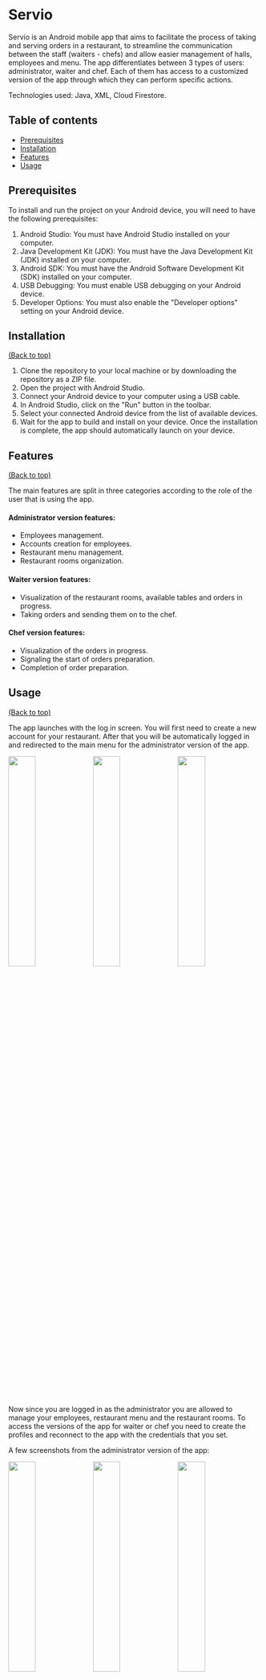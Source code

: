 # Servio

Servio is an Android mobile app that aims to facilitate the process of taking and serving orders in a restaurant, to streamline the communication between the staff (waiters - chefs) and allow easier management of halls, employees and menu. The app differentiates between 3 types of users: administrator, waiter and chef. Each of them has access to a customized version of the app through which they can perform specific actions.

Technologies used: Java, XML, Cloud Firestore.

## Table of contents

- [Prerequisites](#prerequisites)
- [Installation](#installation)
- [Features](#features)
- [Usage](#usage)
   

## Prerequisites

To install and run the project on your Android device, you will need to have the following prerequisites:

1. Android Studio: You must have Android Studio installed on your computer.
2. Java Development Kit (JDK): You must have the Java Development Kit (JDK) installed on your computer.
3. Android SDK: You must have the Android Software Development Kit (SDK) installed on your computer.
4. USB Debugging: You must enable USB debugging on your Android device.
5. Developer Options: You must also enable the "Developer options" setting on your Android device.

## Installation

[(Back to top)](#table-of-contents)

1. Clone the repository to your local machine or by downloading the repository as a ZIP file.
2. Open the project with Android Studio.
3. Connect your Android device to your computer using a USB cable.
4. In Android Studio, click on the "Run" button in the toolbar.
5. Select your connected Android device from the list of available devices.
6. Wait for the app to build and install on your device. Once the installation is complete, the app should automatically launch on your device.

## Features

[(Back to top)](#table-of-contents)

The main features are split in three categories according to the role of the user that is using the app.

#### Administrator version features:
* Employees management.
* Accounts creation for employees.
* Restaurant menu management.
* Restaurant rooms organization.

#### Waiter version features:
* Visualization of the restaurant rooms, available tables and orders in progress.
* Taking orders and sending them on to the chef.

#### Chef version features:
* Visualization of the orders in progress.
* Signaling the start of orders preparation.
* Completion of order preparation.

## Usage

[(Back to top)](#table-of-contents)

The app launches with the log in screen. You will first need to create a new account for your restaurant. After that you will be automatically logged in and redirected to the main menu for the administrator version of the app.

<p float="middle">
   <img src="https://user-images.githubusercontent.com/37268151/227045100-a0f1a0e9-1740-4f6d-9d3d-057820cb5b92.png" width="32.8%" />
   <img src="https://user-images.githubusercontent.com/37268151/227047446-56b798e2-2827-4a9e-b965-31a32bb99910.png" width="32.8%" />
   <img src="https://user-images.githubusercontent.com/37268151/227047460-7addbdb0-f157-4231-b182-7fb47d171992.png" width="32.8%" />
</p>

Now since you are logged in as the administrator you are allowed to manage your employees, restaurant menu and the restaurant rooms. To access the versions of the app for waiter or chef you need to create the profiles and reconnect to the app with the credentials that you set.

A few screenshots from the administrator version of the app:

<p float="middle">
   <img src="https://user-images.githubusercontent.com/37268151/227050989-b457bb7a-adff-428b-9da6-f5b7ea21cfe2.png" width="32.8%" />
   <img src="https://user-images.githubusercontent.com/37268151/227051007-bc96cd58-c277-4a92-bf81-f639b4afb355.png" width="32.8%" />
   <img src="https://user-images.githubusercontent.com/37268151/227051016-10de3ffe-53b6-4c68-8195-563ca334dce1.png" width="32.8%" />
</p>

<p float="middle">
 <img src="https://user-images.githubusercontent.com/37268151/227053624-455a388f-c3c9-4980-b8d8-43cd363e09c1.jpg" width="80%" />
</p>

<p float="middle">
 <img src="https://user-images.githubusercontent.com/37268151/227053660-0ceae8b1-501e-4a83-a167-083348f27326.jpg" width="80%" />
</p>

Screenshots from the waiter version of the app:

<p float="right">
 <img src="https://user-images.githubusercontent.com/37268151/227056248-912bb398-713b-47c8-8d7f-6ec6d1635909.jpg" width="80%" />
</p>

<p float="right">
 <img src="https://user-images.githubusercontent.com/37268151/227056140-2e06aa3a-274a-4c6e-b492-0cd13a6112b1.jpg" width="80%" />
</p>

Screenshot from the chef version of the app:

<p float="middle">
   <img src="https://user-images.githubusercontent.com/37268151/227057327-c6ef27ef-3f01-4ce5-8142-10d6562b81c6.jpg" width="80%" />
</p>

